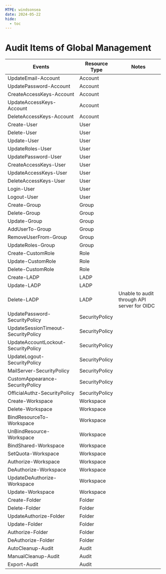 ```yaml
---
MTPE: windsonsea
date: 2024-05-22
hide:
  - toc
---
```


# Audit Items of Global Management

| Events | Resource Type | Notes |
| --- | --- | --- |
| UpdateEmail-Account | Account | |
| UpdatePassword-Account | Account | |
| CreateAccessKeys-Account | Account | |
| UpdateAccessKeys-Account | Account | |
| DeleteAccessKeys-Account | Account | |
| Create-User | User | |
| Delete-User | User | |
| Update-User | User | |
| UpdateRoles-User | User | |
| UpdatePassword-User | User | |
| CreateAccessKeys-User | User | |
| UpdateAccessKeys-User | User | |
| DeleteAccessKeys-User | User | |
| Login-User | User | |
| Logout-User | User | |
| Create-Group | Group | |
| Delete-Group | Group | |
| Update-Group | Group | |
| AddUserTo-Group | Group | |
| RemoveUserFrom-Group | Group | |
| UpdateRoles-Group | Group | |
| Create-CustomRole | Role | |
| Update-CustomRole | Role | |
| Delete-CustomRole | Role | |
| Create-LADP | LADP | |
| Update-LADP | LADP | |
| Delete-LADP | LADP | Unable to audit through API server for OIDC |
| UpdatePassword-SecurityPolicy | SecurityPolicy | |
| UpdateSessionTimeout-SecurityPolicy | SecurityPolicy | |
| UpdateAccountLockout-SecurityPolicy | SecurityPolicy | |
| UpdateLogout-SecurityPolicy | SecurityPolicy | |
| MailServer-SecurityPolicy | SecurityPolicy | |
| CustomAppearance-SecurityPolicy | SecurityPolicy | |
| OfficialAuthz-SecurityPolicy | SecurityPolicy | |
| Create-Workspace | Workspace | |
| Delete-Workspace | Workspace | |
| BindResourceTo-Workspace | Workspace | |
| UnBindResource-Workspace | Workspace | |
| BindShared-Workspace | Workspace | |
| SetQuota-Workspace | Workspace | |
| Authorize-Workspace | Workspace | |
| DeAuthorize-Workspace | Workspace | |
| UpdateDeAuthorize-Workspace | Workspace | |
| Update-Workspace | Workspace | |
| Create-Folder | Folder | |
| Delete-Folder | Folder | |
| UpdateAuthorize-Folder | Folder | |
| Update-Folder | Folder | |
| Authorize-Folder | Folder | |
| DeAuthorize-Folder | Folder | |
| AutoCleanup-Audit | Audit | |
| ManualCleanup-Audit | Audit | |
| Export-Audit | Audit | |
